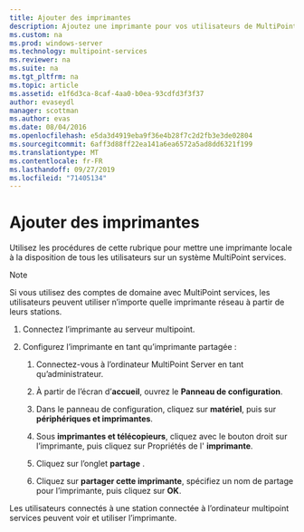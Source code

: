 ```yaml
---
title: Ajouter des imprimantes
description: Ajoutez une imprimante pour vos utilisateurs de MultiPoint services.
ms.custom: na
ms.prod: windows-server
ms.technology: multipoint-services
ms.reviewer: na
ms.suite: na
ms.tgt_pltfrm: na
ms.topic: article
ms.assetid: e1f6d3ca-8caf-4aa0-b0ea-93cdfd3f3f37
author: evaseydl
manager: scottman
ms.author: evas
ms.date: 08/04/2016
ms.openlocfilehash: e5da3d4919eba9f36e4b28f7c2d2fb3e3de02804
ms.sourcegitcommit: 6aff3d88ff22ea141a6ea6572a5ad8dd6321f199
ms.translationtype: MT
ms.contentlocale: fr-FR
ms.lasthandoff: 09/27/2019
ms.locfileid: "71405134"
---
```

# <a name="add-printers"></a>Ajouter des imprimantes
Utilisez les procédures de cette rubrique pour mettre une imprimante locale à la disposition de tous les utilisateurs sur un système MultiPoint services.  
  
> [!NOTE]  
> Si vous utilisez des comptes de domaine avec MultiPoint services, les utilisateurs peuvent utiliser n’importe quelle imprimante réseau à partir de leurs stations.  
  
1.  Connectez l’imprimante au serveur multipoint.  
  
2.  Configurez l’imprimante en tant qu’imprimante partagée :  
  
    1.  Connectez-vous à l’ordinateur MultiPoint Server en tant qu’administrateur.  
  
    2.  À partir de l’écran d’**accueil**, ouvrez le **Panneau de configuration**.  
  
    3.  Dans le panneau de configuration, cliquez sur **matériel**, puis sur **périphériques et imprimantes**.  
  
    4.  Sous **imprimantes et télécopieurs**, cliquez avec le bouton droit sur l’imprimante, puis cliquez sur Propriétés de l' **imprimante**.  
  
    5.  Cliquez sur l’onglet **partage** .  
  
    6.  Cliquez sur **partager cette imprimante**, spécifiez un nom de partage pour l’imprimante, puis cliquez sur **OK**.  
  
Les utilisateurs connectés à une station connectée à l’ordinateur multipoint services peuvent voir et utiliser l’imprimante. 